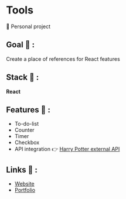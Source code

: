 # Tools

<p>👩 Personal project</p>

## Goal 🎯 :
Create a place of references for React features

## Stack 💎 :
**React**

## Features 📝 :
* To-do-list
* Counter
* Timer
* Checkbox
* API integration 👉 [Harry Potter external API](https://hp-api.herokuapp.com/api/characters)

## Links 🔗 :
* [Website](https://clepi-react.netlify.app/)
* [Portfolio](https://clemence-pirault.vercel.app/portfolio/tools)
